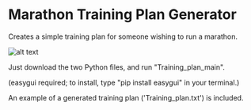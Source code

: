 # Marathon Training Plan Generator
Creates a simple training plan for someone wishing to run a marathon.

![alt text](https://raw.githubusercontent.com/BenRStutzman/marathon-training-plan/master/example1.png)

Just download the two Python files, and run "Training_plan_main".

(easygui required; to install, type "pip install easygui" in your terminal.)
  
An example of a generated training plan ('Training_plan.txt') is included.
